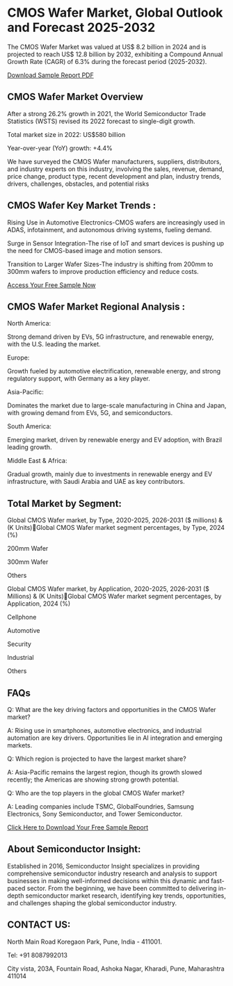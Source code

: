 <h1>CMOS Wafer Market, Global Outlook and Forecast 2025-2032</h1>

The CMOS Wafer Market was valued at US$ 8.2 billion in 2024 and is projected to reach US$ 12.8 billion by 2032, exhibiting a Compound Annual Growth Rate (CAGR) of 6.3% during the forecast period (2025-2032).

[Download Sample Report PDF 
](https://semiconductorinsight.com/download-sample-report/?product_id=88215)

<h2>CMOS Wafer Market Overview</h2>

After a strong 26.2% growth in 2021, the World Semiconductor Trade Statistics (WSTS) revised its 2022 forecast to single-digit growth.

Total market size in 2022: US$580 billion

Year-over-year (YoY) growth: +4.4%

We have surveyed the CMOS Wafer manufacturers, suppliers, distributors, and industry experts on this industry, involving the sales, revenue, demand, price change, product type, recent development and plan, industry trends, drivers, challenges, obstacles, and potential risks 

<h2>CMOS Wafer Key Market Trends  :</h2>

Rising Use in Automotive Electronics-CMOS wafers are increasingly used in ADAS, infotainment, and autonomous driving systems, fueling demand.

Surge in Sensor Integration-The rise of IoT and smart devices is pushing up the need for CMOS-based image and motion sensors.

Transition to Larger Wafer Sizes-The industry is shifting from 200mm to 300mm wafers to improve production efficiency and reduce costs.

[Access Your Free Sample Now](http://semiconductorinsight.com/report/cmos-wafer-market/)

<h2>CMOS Wafer Market Regional Analysis :</h2>

North America:

Strong demand driven by EVs, 5G infrastructure, and renewable energy, with the U.S. leading the market.

Europe:

Growth fueled by automotive electrification, renewable energy, and strong regulatory support, with Germany as a key player.

Asia-Pacific:

Dominates the market due to large-scale manufacturing in China and Japan, with growing demand from EVs, 5G, and semiconductors.

South America:

Emerging market, driven by renewable energy and EV adoption, with Brazil leading growth.

Middle East & Africa:

Gradual growth, mainly due to investments in renewable energy and EV infrastructure, with Saudi Arabia and UAE as key contributors.

<h2>Total Market by Segment:</h2>

Global CMOS Wafer market, by Type, 2020-2025, 2026-2031 ($ millions) & (K Units)Global CMOS Wafer market segment percentages, by Type, 2024 (%)

200mm Wafer

300mm Wafer

Others

Global CMOS Wafer market, by Application, 2020-2025, 2026-2031 ($ Millions) & (K Units)Global CMOS Wafer market segment percentages, by Application, 2024 (%)

Cellphone

Automotive

Security

Industrial

Others

<h2>FAQs</h2>

Q: What are the key driving factors and opportunities in the CMOS Wafer market?

A: Rising use in smartphones, automotive electronics, and industrial automation are key drivers. Opportunities lie in AI integration and emerging markets.

Q: Which region is projected to have the largest market share?

A: Asia-Pacific remains the largest region, though its growth slowed recently; the Americas are showing strong growth potential.

Q: Who are the top players in the global CMOS Wafer market?

A: Leading companies include TSMC, GlobalFoundries, Samsung Electronics, Sony Semiconductor, and Tower Semiconductor.

[Click Here to Download Your Free Sample Report ](https://semiconductorinsight.com/download-sample-report/?product_id=88215)

<h2>About Semiconductor Insight:</h2>

Established in 2016, Semiconductor Insight specializes in providing comprehensive semiconductor industry research and analysis to support businesses in making well-informed decisions within this dynamic and fast-paced sector. From the beginning, we have been committed to delivering in-depth semiconductor market research, identifying key trends, opportunities, and challenges shaping the global semiconductor industry.

<h2>CONTACT US:</h2>

North Main Road Koregaon Park, Pune, India - 411001.

Tel: +91 8087992013

City vista, 203A, Fountain Road, Ashoka Nagar, Kharadi, Pune, Maharashtra 411014
